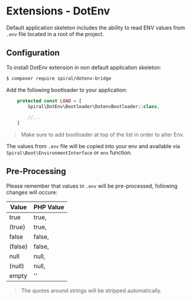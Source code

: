 # Extensions - DotEnv
Default application skeleton includes the ability to read ENV values from `.env` file located in a root of the project.

## Configuration
To install DotEnv extension in non default application skeleton:

```bash
$ composer require spiral/dotenv-bridge
```

Add the following bootloader to your application:

```php
    protected const LOAD = [
        Spiral\DotEnv\Bootloader\DotenvBootloader::class,
        
        //...
    ]
```

> Make sure to add bootloader at top of the list in order to alter Env.

The values from `.env` file will be copied into your env and available via `Spiral\Boot\EnvironmentInterface` or `env` function.

## Pre-Processing
Please remember that values in `.env` will be pre-processed, following changes will occure:

Value | PHP Value
--- | ---
true   | true,
(true) | true,
false  | false,
(false)| false,
null   | null,
(null) | null,
empty  | ''

> The quotes around strings will be stripped automatically.